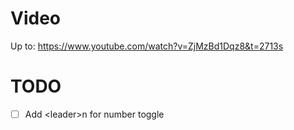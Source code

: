 # Video
Up to: https://www.youtube.com/watch?v=ZjMzBd1Dqz8&t=2713s

# TODO
- [ ] Add \<leader\>n for number toggle
